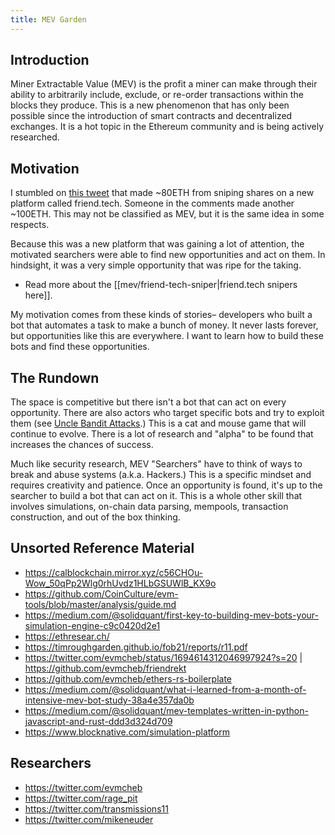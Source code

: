 ```yaml
---
title: MEV Garden
---
```


## Introduction

Miner Extractable Value (MEV) is the profit a miner can make through their ability to arbitrarily include, exclude, or re-order transactions within the blocks they produce. This is a new phenomenon that has only been possible since the introduction of smart contracts and decentralized exchanges. It is a hot topic in the Ethereum community and is being actively researched.

## Motivation

I stumbled on [this tweet](https://twitter.com/BadPie1/status/1693684478638440525?s=20) that made ~80ETH from sniping shares on a new platform called friend.tech. Someone in the comments made another ~100ETH. This may not be classified as MEV, but it is the same idea in some respects.

Because this was a new platform that was gaining a lot of attention, the motivated searchers were able to find new opportunities and act on them. In hindsight, it was a very simple opportunity that was ripe for the taking.

- Read more about the [[mev/friend-tech-sniper|friend.tech snipers here]].

My motivation comes from these kinds of stories– developers who built a bot that automates a task to make a bunch of money. It never lasts forever, but opportunities like this are everywhere. I want to learn how to build these bots and find these opportunities.

## The Rundown

The space is competitive but there isn't a bot that can act on every opportunity. There are also actors who target specific bots and try to exploit them (see [Uncle Bandit Attacks](https://www.mev.wiki/attack-examples/uncle-bandit-attack).) This is a cat and mouse game that will continue to evolve. There is a lot of research and "alpha" to be found that increases the chances of success.

Much like security research, MEV "Searchers" have to think of ways to break and abuse systems (a.k.a. Hackers.) This is a specific mindset and requires creativity and patience. Once an opportunity is found, it's up to the searcher to build a bot that can act on it. This is a whole other skill that involves simulations, on-chain data parsing, mempools, transaction construction, and out of the box thinking.

## Unsorted Reference Material

- https://calblockchain.mirror.xyz/c56CHOu-Wow_50qPp2Wlg0rhUvdz1HLbGSUWlB_KX9o
- https://github.com/CoinCulture/evm-tools/blob/master/analysis/guide.md
- https://medium.com/@solidquant/first-key-to-building-mev-bots-your-simulation-engine-c9c0420d2e1
- https://ethresear.ch/
- https://timroughgarden.github.io/fob21/reports/r11.pdf
- https://twitter.com/evmcheb/status/1694614312046997924?s=20 | https://github.com/evmcheb/friendrekt
- https://github.com/evmcheb/ethers-rs-boilerplate
- https://medium.com/@solidquant/what-i-learned-from-a-month-of-intensive-mev-bot-study-38a4e357da0b
- https://medium.com/@solidquant/mev-templates-written-in-python-javascript-and-rust-ddd3d324d709
- https://www.blocknative.com/simulation-platform

## Researchers

- https://twitter.com/evmcheb
- https://twitter.com/rage_pit
- https://twitter.com/transmissions11
- https://twitter.com/mikeneuder